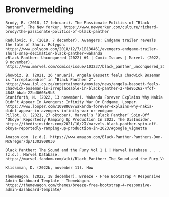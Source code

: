 # Bronvermelding 

<p>
        
    Brody, R. (2018, 17 februari). The Passionate Politics of “Black Panther”. The New Yorker. https://www.newyorker.com/culture/richard-brody/the-passionate-politics-of-black-panther

    Radulovic, P. (2018, 7 december). Avengers: Endgame trailer reveals the fate of Shuri. Polygon. https://www.polygon.com/2018/12/7/18130461/avengers-endgame-trailer-shuri-snap-decimation-black-panther-wakanda
    >Black Panther: Unconquered (2022) #1 | Comic Issues | Marvel. (2022, 9 november). https://www.marvel.com/comics/issue/103237/black_panther_unconquered_2022_1

    Showbiz, B. (2021, 26 januari). Angela Bassett feels Chadwick Boseman is “irreplaceable” in “Black Panther 2”. https://www.iol.co.za/entertainment/movies/news/angela-bassett-feels-chadwick-boseman-is-irreplaceable-in-black-panther-2-4be95262-4fdf-4848-bbab-22bd0605c9b3
    Staniforth, N. (2022, 13 november). Wakanda Forever Explains Why Nakia Didn’t Appear In Avengers: Infinity War Or Endgame. Looper. https://www.looper.com/1098869/wakanda-forever-explains-why-nakia-didnt-appear-in-avengers-infinity-war-or-endgame
    Pillot, D. (2021, 27 oktober). Marvel’s ‘Black Panther’ Spin-Off ‘Okoye’ Reportedly Ramping Up Production In 2023. The DisInsider. https://thedisinsider.com/2021/10/27/marvels-black-panther-spin-off-okoye-reportedly-ramping-up-production-in-2023/#google_vignette

    Amazon.com. (z.d.). https://www.amazon.com/Black-Panther-Panthers-Don-McGregor/dp/1302908030

    Black Panther: The Sound and the Fury Vol 1 1 | Marvel Database . . . (z.d.). Marvel Database. https://marvel.fandom.com/wiki/Black_Panther:_The_Sound_and_the_Fury_Vol_1_1

    Klissmman, D. (2022b, november 11). How

    ThemeWagon. (2022, 18 december). Breeze - Free Bootstrap 4 Responsive Admin Dashboard Template - ThemeWagon. https://themewagon.com/themes/breeze-free-bootstrap-4-responsive-admin-dashboard-template/
    
</p>



